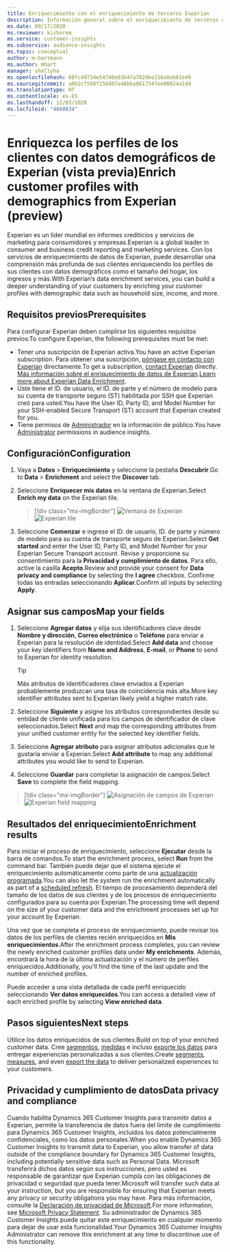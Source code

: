 ```yaml
---
title: Enriquecimiento con el enriquecimiento de terceros Experian
description: Información general sobre el enriquecimiento de terceros de Experian.
ms.date: 09/17/2020
ms.reviewer: kishorem
ms.service: customer-insights
ms.subservice: audience-insights
ms.topic: conceptual
author: m-hartmann
ms.author: mhart
manager: shellyha
ms.openlocfilehash: 60fc49734e54740e83b47a7028be216a0eb81e49
ms.sourcegitcommit: a9b2cf598f256d07a48bba8617347ee90024a1dd
ms.translationtype: HT
ms.contentlocale: es-ES
ms.lasthandoff: 12/03/2020
ms.locfileid: "4668834"
---
```

# <a name="enrich-customer-profiles-with-demographics-from-experian-preview"></a><span data-ttu-id="fdd28-103">Enriquezca los perfiles de los clientes con datos demográficos de Experian (vista previa)</span><span class="sxs-lookup"><span data-stu-id="fdd28-103">Enrich customer profiles with demographics from Experian (preview)</span></span>

<span data-ttu-id="fdd28-104">Experian es un líder mundial en informes crediticios y servicios de marketing para consumidores y empresas.</span><span class="sxs-lookup"><span data-stu-id="fdd28-104">Experian is a global leader in consumer and business credit reporting and marketing services.</span></span> <span data-ttu-id="fdd28-105">Con los servicios de enriquecimiento de datos de Experian, puede desarrollar una comprensión más profunda de sus clientes enriqueciendo los perfiles de sus clientes con datos demográficos como el tamaño del hogar, los ingresos y más.</span><span class="sxs-lookup"><span data-stu-id="fdd28-105">With Experian’s data enrichment services, you can build a deeper understanding of your customers by enriching your customer profiles with demographic data such as household size, income, and more.</span></span>

## <a name="prerequisites"></a><span data-ttu-id="fdd28-106">Requisitos previos</span><span class="sxs-lookup"><span data-stu-id="fdd28-106">Prerequisites</span></span>

<span data-ttu-id="fdd28-107">Para configurar Experian deben cumplirse los siguientes requisitos previos:</span><span class="sxs-lookup"><span data-stu-id="fdd28-107">To configure Experian, the following prerequisites must be met:</span></span>

- <span data-ttu-id="fdd28-108">Tener una suscripción de Experian activa.</span><span class="sxs-lookup"><span data-stu-id="fdd28-108">You have an active Experian subscription.</span></span> <span data-ttu-id="fdd28-109">Para obtener una suscripción, [póngase en contacto con Experian](https://www.experian.com/marketing-services/contact) directamente.</span><span class="sxs-lookup"><span data-stu-id="fdd28-109">To get a subscription, [contact Experian](https://www.experian.com/marketing-services/contact) directly.</span></span> <span data-ttu-id="fdd28-110">[Más información sobre el enriquecimiento de datos de Experian](https://www.experian.com/marketing-services/microsoft?cmpid=ems_web_mci_cdppage).</span><span class="sxs-lookup"><span data-stu-id="fdd28-110">[Learn more about Experian Data Enrichment](https://www.experian.com/marketing-services/microsoft?cmpid=ems_web_mci_cdppage).</span></span>
- <span data-ttu-id="fdd28-111">Uste tiene el ID. de usuario, el ID. de parte y el número de modelo para su cuenta de transporte seguro (ST) habilitada por SSH que Experian creó para usted.</span><span class="sxs-lookup"><span data-stu-id="fdd28-111">You have the User ID, Party ID, and Model Number for your SSH-enabled Secure Transport (ST) account that Experian created for you.</span></span>
- <span data-ttu-id="fdd28-112">Tiene permisos de [Administrador](permissions.md#administrator) en la información de público.</span><span class="sxs-lookup"><span data-stu-id="fdd28-112">You have [Administrator](permissions.md#administrator) permissions in audience insights.</span></span>

## <a name="configuration"></a><span data-ttu-id="fdd28-113">Configuración</span><span class="sxs-lookup"><span data-stu-id="fdd28-113">Configuration</span></span>

1. <span data-ttu-id="fdd28-114">Vaya a **Datos** > **Enriquecimiento** y seleccione la pestaña **Descubrir**.</span><span class="sxs-lookup"><span data-stu-id="fdd28-114">Go to **Data** > **Enrichment** and select the **Discover** tab.</span></span>

1. <span data-ttu-id="fdd28-115">Seleccione **Enriquecer mis datos** en la ventana de Experian.</span><span class="sxs-lookup"><span data-stu-id="fdd28-115">Select **Enrich my data** on the Experian tile.</span></span>

   > [!div class="mx-imgBorder"]
   > <span data-ttu-id="fdd28-116">![Ventana de Experian](media/experian-tile.png "Ventana de Experian")</span><span class="sxs-lookup"><span data-stu-id="fdd28-116">![Experian tile](media/experian-tile.png "Experian tile")</span></span>

1. <span data-ttu-id="fdd28-117">Seleccione **Comenzar** e ingrese el ID. de usuario, ID. de parte y número de modelo para su cuenta de transporte seguro de Experian.</span><span class="sxs-lookup"><span data-stu-id="fdd28-117">Select **Get started** and enter the User ID, Party ID, and Model Number for your Experian Secure Transport account.</span></span> <span data-ttu-id="fdd28-118">Revise y proporcione su consentimiento para la **Privacidad y cumplimiento de datos**. Para ello, active la casilla **Acepto**.</span><span class="sxs-lookup"><span data-stu-id="fdd28-118">Review and provide your consent for **Data privacy and compliance** by selecting the **I agree** checkbox.</span></span> <span data-ttu-id="fdd28-119">Confirme todas las entradas seleccionando **Aplicar**.</span><span class="sxs-lookup"><span data-stu-id="fdd28-119">Confirm all inputs by selecting **Apply**.</span></span>

## <a name="map-your-fields"></a><span data-ttu-id="fdd28-120">Asignar sus campos</span><span class="sxs-lookup"><span data-stu-id="fdd28-120">Map your fields</span></span>

1. <span data-ttu-id="fdd28-121">Seleccione **Agregar datos** y elija sus identificadores clave desde **Nombre y dirección**, **Correo electrónico** o **Teléfono** para enviar a Experian para la resolución de identidad.</span><span class="sxs-lookup"><span data-stu-id="fdd28-121">Select **Add data** and choose your key identifiers from **Name and Address**, **E-mail**, or **Phone** to send to Experian for identity resolution.</span></span>

   > [!TIP]
   > <span data-ttu-id="fdd28-122">Más atributos de identificadores clave enviados a Experian probablemente produzcan una tasa de coincidencia más alta.</span><span class="sxs-lookup"><span data-stu-id="fdd28-122">More key identifier attributes sent to Experian likely yield a higher match rate.</span></span>

1. <span data-ttu-id="fdd28-123">Seleccione **Siguiente** y asigne los atributos correspondientes desde su entidad de cliente unificada para los campos de identificador de clave seleccionados.</span><span class="sxs-lookup"><span data-stu-id="fdd28-123">Select **Next** and map the corresponding attributes from your unified customer entity for the selected key identifier fields.</span></span>

1. <span data-ttu-id="fdd28-124">Seleccione **Agregar atributo** para asignar atributos adicionales que le gustaría enviar a Experian.</span><span class="sxs-lookup"><span data-stu-id="fdd28-124">Select **Add attribute** to map any additional attributes you would like to send to Experian.</span></span>

1.  <span data-ttu-id="fdd28-125">Seleccione **Guardar** para completar la asignación de campos.</span><span class="sxs-lookup"><span data-stu-id="fdd28-125">Select **Save** to complete the field mapping.</span></span>

   > [!div class="mx-imgBorder"]
   > <span data-ttu-id="fdd28-126">![Asignación de campos de Experian](media/experian-field-mapping.png "Asignación de campos de Experian")</span><span class="sxs-lookup"><span data-stu-id="fdd28-126">![Experian field mapping](media/experian-field-mapping.png "Experian field mapping")</span></span>

## <a name="enrichment-results"></a><span data-ttu-id="fdd28-127">Resultados del enriquecimiento</span><span class="sxs-lookup"><span data-stu-id="fdd28-127">Enrichment results</span></span>

<span data-ttu-id="fdd28-128">Para iniciar el proceso de enriquecimiento, seleccione **Ejecutar** desde la barra de comandos.</span><span class="sxs-lookup"><span data-stu-id="fdd28-128">To start the enrichment process, select **Run** from the command bar.</span></span> <span data-ttu-id="fdd28-129">También puede dejar que el sistema ejecute el enriquecimiento automáticamente como parte de una [actualización programada](system.md#schedule-tab).</span><span class="sxs-lookup"><span data-stu-id="fdd28-129">You can also let the system run the enrichment automatically as part of a [scheduled refresh](system.md#schedule-tab).</span></span> <span data-ttu-id="fdd28-130">El tiempo de procesamiento dependerá del tamaño de los datos de sus clientes y de los procesos de enriquecimiento configurados para su cuenta por Experian.</span><span class="sxs-lookup"><span data-stu-id="fdd28-130">The processing time will depend on the size of your customer data and the enrichment processes set up for your account by Experian.</span></span>

<span data-ttu-id="fdd28-131">Una vez que se completa el proceso de enriquecimiento, puede revisar los datos de los perfiles de clientes recién enriquecidos en **Mis enriquecimientos**.</span><span class="sxs-lookup"><span data-stu-id="fdd28-131">After the enrichment process completes, you can review the newly enriched customer profiles data under **My enrichments**.</span></span> <span data-ttu-id="fdd28-132">Además, encontrará la hora de la última actualización y el número de perfiles enriquecidos.</span><span class="sxs-lookup"><span data-stu-id="fdd28-132">Additionally, you'll find the time of the last update and the number of enriched profiles.</span></span>

<span data-ttu-id="fdd28-133">Puede acceder a una vista detallada de cada perfil enriquecido seleccionando **Ver datos enriquecidos**.</span><span class="sxs-lookup"><span data-stu-id="fdd28-133">You can access a detailed view of each enriched profile by selecting **View enriched data**.</span></span>

## <a name="next-steps"></a><span data-ttu-id="fdd28-134">Pasos siguientes</span><span class="sxs-lookup"><span data-stu-id="fdd28-134">Next steps</span></span>

<span data-ttu-id="fdd28-135">Utilice los datos enriquecidos de sus clientes.</span><span class="sxs-lookup"><span data-stu-id="fdd28-135">Build on top of your enriched customer data.</span></span> <span data-ttu-id="fdd28-136">Cree [segmentos](segments.md), [medidas](measures.md) e incluso [exporte los datos](export-destinations.md) para entregar experiencias personalizadas a sus clientes.</span><span class="sxs-lookup"><span data-stu-id="fdd28-136">Create [segments](segments.md), [measures](measures.md), and even [export the data](export-destinations.md) to deliver personalized experiences to your customers.</span></span>

## <a name="data-privacy-and-compliance"></a><span data-ttu-id="fdd28-137">Privacidad y cumplimiento de datos</span><span class="sxs-lookup"><span data-stu-id="fdd28-137">Data privacy and compliance</span></span>

<span data-ttu-id="fdd28-138">Cuando habilita Dynamics 365 Customer Insights para transmitir datos a Experian, permite la transferencia de datos fuera del límite de cumplimiento para Dynamics 365 Customer Insights, incluidos los datos potencialmente confidenciales, como los datos personales.</span><span class="sxs-lookup"><span data-stu-id="fdd28-138">When you enable Dynamics 365 Customer Insights to transmit data to Experian, you allow transfer of data outside of the compliance boundary for Dynamics 365 Customer Insights, including potentially sensitive data such as Personal Data.</span></span> <span data-ttu-id="fdd28-139">Microsoft transferirá dichos datos según sus instrucciones, pero usted es responsable de garantizar que Experian cumpla con las obligaciones de privacidad o seguridad que pueda tener.</span><span class="sxs-lookup"><span data-stu-id="fdd28-139">Microsoft will transfer such data at your instruction, but you are responsible for ensuring that Experian meets any privacy or security obligations you may have.</span></span> <span data-ttu-id="fdd28-140">Para más información, consulte la [Declaración de privacidad de Microsoft](https://go.microsoft.com/fwlink/?linkid=396732).</span><span class="sxs-lookup"><span data-stu-id="fdd28-140">For more information, see [Microsoft Privacy Statement](https://go.microsoft.com/fwlink/?linkid=396732).</span></span>
<span data-ttu-id="fdd28-141">Su administrador de Dynamics 365 Customer Insights puede quitar este enriquecimiento en cualquier momento para dejar de usar esta funcionalidad.</span><span class="sxs-lookup"><span data-stu-id="fdd28-141">Your Dynamics 365 Customer Insights Administrator can remove this enrichment at any time to discontinue use of this functionality.</span></span>
